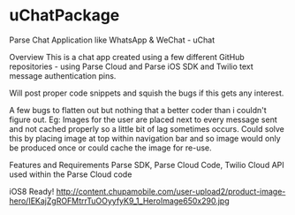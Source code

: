 uChatPackage
============

Parse Chat Application like WhatsApp & WeChat - uChat

Overview
This is a chat app created using a few different GitHub repositories - using Parse Cloud and Parse iOS SDK and Twilio text message authentication pins.

Will post proper code snippets and squish the bugs if this gets any interest.

A few bugs to flatten out but nothing that a better coder than i couldn't figure out. Eg: Images for the user are placed next to every message sent and not cached properly so a little bit of lag sometimes occurs. Could solve this by placing image at top within navigation bar and so image would only be produced once or could cache the image for re-use.

Features and Requirements
Parse SDK, Parse Cloud Code, Twilio Cloud API used within the Parse Cloud code

iOS8 Ready!
http://content.chupamobile.com/user-upload2/product-image-hero/IEKajZgROFMtrrTuOOyyfyK9_1_HeroImage650x290.jpg
